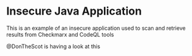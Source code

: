 # Insecure Java Application

This is an example of an insecure application used to scan and retrieve results from Checkmarx and CodeQL tools

@DonTheScot is having a look at this
